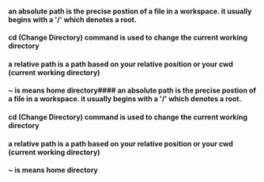 #### an absolute path is the precise postion of a file in a workspace. it usually begins with a '/' which denotes a root.
#### cd (Change Directory) command is used to change the current working directory
#### a relative path is a path based on your relative position or your cwd (current working directory)
#### ~ is means home directory#### an absolute path is the precise postion of a file in a workspace. it usually begins with a '/' which denotes a root.
#### cd (Change Directory) command is used to change the current working directory
#### a relative path is a path based on your relative position or your cwd (current working directory)
#### ~ is means home directory

